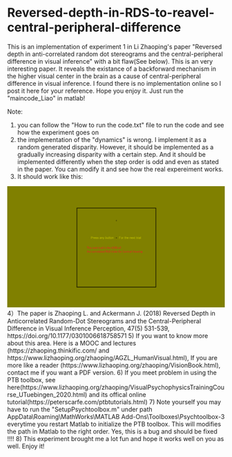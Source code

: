 # Reversed-depth-in-RDS-to-reavel-central-peripheral-difference
This is an implementation of experiment 1 in Li Zhaoping's paper "Reversed depth in anti-correlated random dot stereograms and the central-peripheral difference in visual inference" with a bit flaw(See below).
This is an very interesting paper. It reveals the existance of a backforward mechanism in the higher visual center in the brain as a cause of central-peripheral difference in visual inference. I found there is no implementation online so I post it here for your reference. Hope you enjoy it. Just run the "maincode_Liao" in matlab!

Note: 
1) you can follow the "How to run the code.txt" file to run the code and see how the experiment goes on
2) the implementation of the "dynamics" is wrong. I implement it as a random generated disparity. However, it should be implemented as a gradually increasing disparity with a certain step. And it should be implemented differently when the step order is odd and even as stated in the paper. You can modify it and see how the real expereiment works.
3) It should work like this:
<img src="https://github.com/LiaoShiqi97/Reversed-depth-in-RDS-to-reavel-central-peripheral-difference/blob/main/screenshot.png">
4）The paper is Zhaoping L. and Ackermann J. (2018) Reversed Depth in Anticorrelated Random-Dot Stereograms and the Central-Peripheral Difference in Visual Inference Perception, 47(5) 531-539, https://doi.org/10.1177/0301006618758571
5) If you want to know more about this area. Here is a MOOC and lectures (https://zhaoping.thinkific.com/ and https://www.lizhaoping.org/zhaoping/AGZL_HumanVisual.html), If you are more like a reader (https://www.lizhaoping.org/zhaoping/VisionBook.html), contact me if you want a PDF version.
6) If you meet problem in using the PTB toolbox, see here(https://www.lizhaoping.org/zhaoping/VisualPsychophysicsTrainingCourse_UTuebingen_2020.html) and its offical online tutorial(https://peterscarfe.com/ptbtutorials.html)
7) Note yourself you may have to run the "SetupPsychtoolbox.m" under path AppData\Roaming\MathWorks\MATLAB Add-Ons\Toolboxes\Psychtoolbox-3 everytime you restart Matlab to initialize the PTB toolbox. This will modifies the path in Matlab to the right order. Yes, this is a bug and should be fixed !!!!
8) This experiment brought me a lot fun and hope it works well on you as well. Enjoy it!
